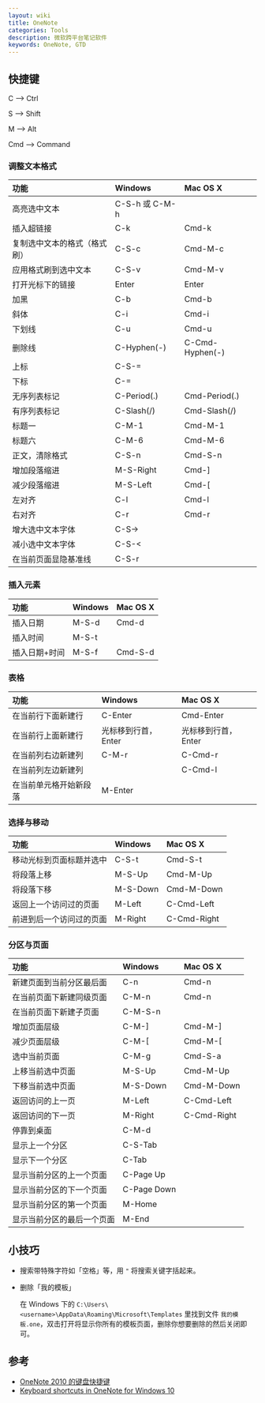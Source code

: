 ```yaml
---
layout: wiki
title: OneNote
categories: Tools
description: 微软跨平台笔记软件
keywords: OneNote, GTD
---
```


## 快捷键

C --> Ctrl

S --> Shift

M --> Alt

Cmd --> Command

### 调整文本格式

| 功能                         | Windows        | Mac OS X        |
|:-----------------------------|:---------------|:----------------|
| 高亮选中文本                 | C-S-h 或 C-M-h |                 |
| 插入超链接                   | C-k            | Cmd-k           |
| 复制选中文本的格式（格式刷） | C-S-c          | Cmd-M-c         |
| 应用格式刷到选中文本         | C-S-v          | Cmd-M-v         |
| 打开光标下的链接             | Enter          | Enter           |
| 加黑                         | C-b            | Cmd-b           |
| 斜体                         | C-i            | Cmd-i           |
| 下划线                       | C-u            | Cmd-u           |
| 删除线                       | C-Hyphen(-)    | C-Cmd-Hyphen(-) |
| 上标                         | C-S-=          |                 |
| 下标                         | C-=            |                 |
| 无序列表标记                 | C-Period(.)    | Cmd-Period(.)   |
| 有序列表标记                 | C-Slash(/)     | Cmd-Slash(/)    |
| 标题一                       | C-M-1          | Cmd-M-1         |
| 标题六                       | C-M-6          | Cmd-M-6         |
| 正文，清除格式               | C-S-n          | Cmd-S-n         |
| 增加段落缩进                 | M-S-Right      | Cmd-]           |
| 减少段落缩进                 | M-S-Left       | Cmd-[           |
| 左对齐                       | C-l            | Cmd-l           |
| 右对齐                       | C-r            | Cmd-r           |
| 增大选中文本字体             | C-S->          |                 |
| 减小选中文本字体             | C-S-<          |                 |
| 在当前页面显隐基准线         | C-S-r          |                 |

### 插入元素

| 功能          | Windows | Mac OS X |
|:--------------|:--------|:---------|
| 插入日期      | M-S-d   | Cmd-d    |
| 插入时间      | M-S-t   |          |
| 插入日期+时间 | M-S-f   | Cmd-S-d  |

### 表格

| 功能                   | Windows             | Mac OS X            |
|:-----------------------|:--------------------|:--------------------|
| 在当前行下面新建行     | C-Enter             | Cmd-Enter           |
| 在当前行上面新建行     | 光标移到行首，Enter | 光标移到行首，Enter |
| 在当前列右边新建列     | C-M-r               | C-Cmd-r             |
| 在当前列左边新建列     |                     | C-Cmd-l             |
| 在当前单元格开始新段落 | M-Enter             |                     |

### 选择与移动

| 功能                     | Windows  | Mac OS X    |
|:-------------------------|:---------|:------------|
| 移动光标到页面标题并选中 | C-S-t    | Cmd-S-t     |
| 将段落上移               | M-S-Up   | Cmd-M-Up    |
| 将段落下移               | M-S-Down | Cmd-M-Down  |
| 返回上一个访问过的页面   | M-Left   | C-Cmd-Left  |
| 前进到后一个访问过的页面 | M-Right  | C-Cmd-Right |

### 分区与页面

| 功能                       | Windows     | Mac OS X    |
|:---------------------------|:------------|:------------|
| 新建页面到当前分区最后面   | C-n         | Cmd-n       |
| 在当前页面下新建同级页面   | C-M-n       | Cmd-n       |
| 在当前页面下新建子页面     | C-M-S-n     |             |
| 增加页面层级               | C-M-]       | Cmd-M-]     |
| 减少页面层级               | C-M-[       | Cmd-M-[     |
| 选中当前页面               | C-M-g       | Cmd-S-a     |
| 上移当前选中页面           | M-S-Up      | Cmd-M-Up    |
| 下移当前选中页面           | M-S-Down    | Cmd-M-Down  |
| 返回访问的上一页           | M-Left      | C-Cmd-Left  |
| 返回访问的下一页           | M-Right     | C-Cmd-Right |
| 停靠到桌面                 | C-M-d       |             |
| 显示上一个分区             | C-S-Tab     |             |
| 显示下一个分区             | C-Tab       |             |
| 显示当前分区的上一个页面   | C-Page Up   |             |
| 显示当前分区的下一个页面   | C-Page Down |             |
| 显示当前分区的第一个页面   | M-Home      |             |
| 显示当前分区的最后一个页面 | M-End       |             |

## 小技巧

* 搜索带特殊字符如「空格」等，用 `"` 将搜索关键字括起来。

* 删除「我的模板」

  在 Windows 下的 `C:\Users\<username>\AppData\Roaming\Microsoft\Templates` 里找到文件 `我的模板.one`，双击打开将显示你所有的模板页面，删除你想要删除的然后关闭即可。

## 参考

* [OneNote 2010 的键盘快捷键](https://support.office.com/zh-cn/article/OneNote-2010-%E7%9A%84%E9%94%AE%E7%9B%98%E5%BF%AB%E6%8D%B7%E9%94%AE-7504cf95-1a03-40d9-9544-090901174620?ui=zh-CN&rs=zh-CN&ad=CN&fromAR=1)
* [Keyboard shortcuts in OneNote for Windows 10](https://support.office.com/zh-cn/article/Keyboard-shortcuts-in-OneNote-for-Windows-10-1b57578a-b72e-467a-b38d-266363fe73b0?ui=zh-CN&rs=zh-CN&ad=CN)
